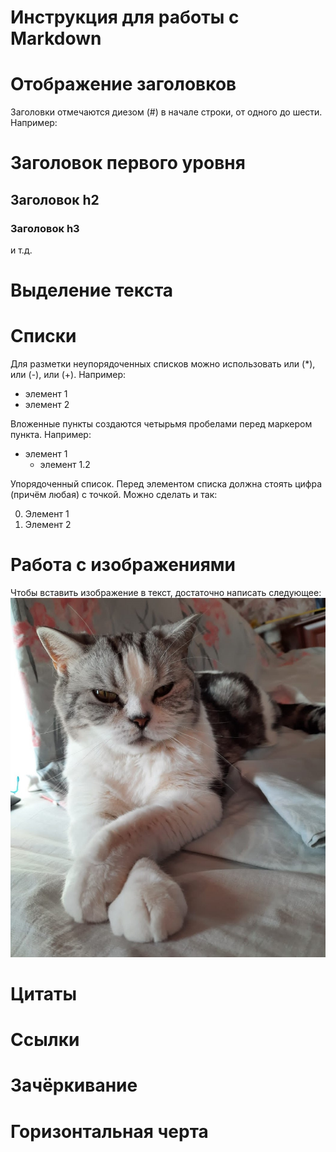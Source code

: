 # Инструкция для работы с Markdown

# Отображение заголовков

Заголовки отмечаются диезом (#) в начале строки, от одного до шести. Например:

# Заголовок первого уровня #
## Заголовок h2
### Заголовок h3

и т.д.

# Выделение текста

# Списки

Для разметки неупорядоченных списков можно использовать или (*), или (-), или (+). Например:

* элемент 1
* элемент 2

Вложенные пункты создаются четырьмя пробелами перед маркером пункта. Например:

* элемент 1
    * элемент 1.2

Упорядоченный список. Перед элементом списка должна стоять цифра (причём любая) с точкой. Можно сделать и так:

0. Элемент 1
0. Элемент 2

# Работа с изображениями

Чтобы вставить изображение в текст, достаточно написать следующее:
![Привет, это Фортуна](Фортуна.jpg)

# Цитаты

# Ссылки

# Зачёркивание

# Горизонтальная черта